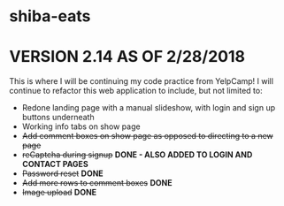 # shiba-eats
# VERSION 2.14 AS OF 2/28/2018
This is where I will be continuing my code practice from YelpCamp! I will continue to refactor this web application to include, but 
not limited to:
   - Redone landing page with a manual slideshow, with login and sign up buttons underneath
   - Working info tabs on show page
   - ~~Add comment boxes on show page as opposed to directing to a new page~~
   - ~~reCaptcha during signup~~ **DONE - ALSO ADDED TO LOGIN AND CONTACT PAGES**
   - ~~Password reset~~ **DONE**
   - ~~Add more rows to comment boxes~~ **DONE**
   - ~~Image upload~~ **DONE**
